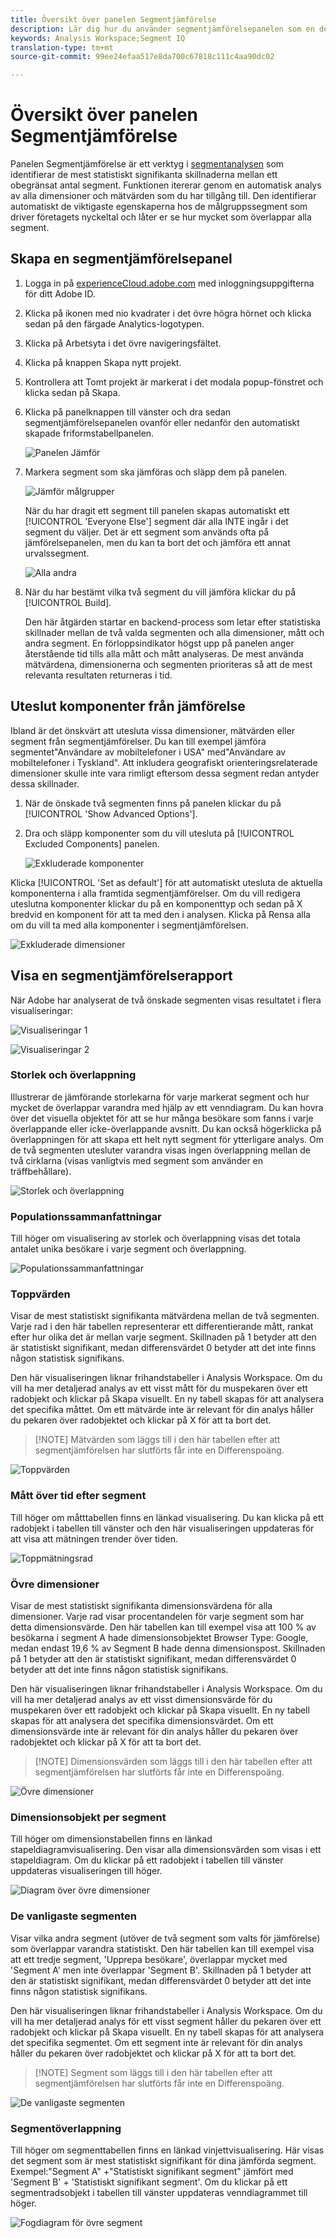 ```yaml
---
title: Översikt över panelen Segmentjämförelse
description: Lär dig hur du använder segmentjämförelsepanelen som en del av segmentanalysen i Analysis Workspace.
keywords: Analysis Workspace;Segment IQ
translation-type: tm+mt
source-git-commit: 99ee24efaa517e8da700c67818c111c4aa90dc02

---
```



# Översikt över panelen Segmentjämförelse

Panelen Segmentjämförelse är ett verktyg i [segmentanalysen](../../segment-iq.md) som identifierar de mest statistiskt signifikanta skillnaderna mellan ett obegränsat antal segment. Funktionen itererar genom en automatisk analys av alla dimensioner och mätvärden som du har tillgång till. Den identifierar automatiskt de viktigaste egenskaperna hos de målgruppssegment som driver företagets nyckeltal och låter er se hur mycket som överlappar alla segment.

## Skapa en segmentjämförelsepanel

1. Logga in på [experienceCloud.adobe.com](https://experiencecloud.adobe.com) med inloggningsuppgifterna för ditt Adobe ID.
1. Klicka på ikonen med nio kvadrater i det övre högra hörnet och klicka sedan på den färgade Analytics-logotypen.
1. Klicka på Arbetsyta i det övre navigeringsfältet.
1. Klicka på knappen Skapa nytt projekt.
1. Kontrollera att Tomt projekt är markerat i det modala popup-fönstret och klicka sedan på Skapa.
1. Klicka på panelknappen till vänster och dra sedan segmentjämförelsepanelen ovanför eller nedanför den automatiskt skapade friformstabellpanelen.

   ![Panelen Jämför](assets/seg-compare-panel.png)

1. Markera segment som ska jämföras och släpp dem på panelen.

   ![Jämför målgrupper](assets/compare-audiences.png)

   När du har dragit ett segment till panelen skapas automatiskt ett [!UICONTROL 'Everyone Else'] segment där alla INTE ingår i det segment du väljer. Det är ett segment som används ofta på jämförelsepanelen, men du kan ta bort det och jämföra ett annat urvalssegment.

   ![Alla andra](assets/everyone-else.png)

1. När du har bestämt vilka två segment du vill jämföra klickar du på [!UICONTROL Build].

   Den här åtgärden startar en backend-process som letar efter statistiska skillnader mellan de två valda segmenten och alla dimensioner, mått och andra segment. En förloppsindikator högst upp på panelen anger återstående tid tills alla mått och mått analyseras. De mest använda mätvärdena, dimensionerna och segmenten prioriteras så att de mest relevanta resultaten returneras i tid.

## Uteslut komponenter från jämförelse

Ibland är det önskvärt att utesluta vissa dimensioner, mätvärden eller segment från segmentjämförelser. Du kan till exempel jämföra segmentet&quot;Användare av mobiltelefoner i USA&quot; med&quot;Användare av mobiltelefoner i Tyskland&quot;. Att inkludera geografiskt orienteringsrelaterade dimensioner skulle inte vara rimligt eftersom dessa segment redan antyder dessa skillnader.

1. När de önskade två segmenten finns på panelen klickar du på [!UICONTROL 'Show Advanced Options'].
1. Dra och släpp komponenter som du vill utesluta på [!UICONTROL Excluded Components] panelen.

   ![Exkluderade komponenter](assets/excluded-components.png)

Klicka [!UICONTROL 'Set as default'] för att automatiskt utesluta de aktuella komponenterna i alla framtida segmentjämförelser. Om du vill redigera uteslutna komponenter klickar du på en komponenttyp och sedan på X bredvid en komponent för att ta med den i analysen. Klicka på Rensa alla om du vill ta med alla komponenter i segmentjämförelsen.

![Exkluderade dimensioner](assets/excluded-dimensions.png)

## Visa en segmentjämförelserapport

När Adobe har analyserat de två önskade segmenten visas resultatet i flera visualiseringar:

![Visualiseringar 1](assets/new-viz.png)

![Visualiseringar 2](assets/new-viz2.png)

### Storlek och överlappning

Illustrerar de jämförande storlekarna för varje markerat segment och hur mycket de överlappar varandra med hjälp av ett venndiagram. Du kan hovra över det visuella objektet för att se hur många besökare som fanns i varje överlappande eller icke-överlappande avsnitt. Du kan också högerklicka på överlappningen för att skapa ett helt nytt segment för ytterligare analys. Om de två segmenten utesluter varandra visas ingen överlappning mellan de två cirklarna (visas vanligtvis med segment som använder en träffbehållare).

![Storlek och överlappning](assets/size-overlap.png)

### Populationssammanfattningar

Till höger om visualisering av storlek och överlappning visas det totala antalet unika besökare i varje segment och överlappning.

![Populationssammanfattningar](assets/population_summaries.png)

### Toppvärden

Visar de mest statistiskt signifikanta mätvärdena mellan de två segmenten. Varje rad i den här tabellen representerar ett differentierande mått, rankat efter hur olika det är mellan varje segment. Skillnaden på 1 betyder att den är statistiskt signifikant, medan differensvärdet 0 betyder att det inte finns någon statistisk signifikans.

Den här visualiseringen liknar frihandstabeller i Analysis Workspace. Om du vill ha mer detaljerad analys av ett visst mått för du muspekaren över ett radobjekt och klickar på Skapa visuellt. En ny tabell skapas för att analysera det specifika måttet. Om ett mätvärde inte är relevant för din analys håller du pekaren över radobjektet och klickar på X för att ta bort det.

> [!NOTE] Mätvärden som läggs till i den här tabellen efter att segmentjämförelsen har slutförts får inte en Differenspoäng.

![Toppvärden](assets/top-metrics.png)

### Mått över tid efter segment

Till höger om måtttabellen finns en länkad visualisering. Du kan klicka på ett radobjekt i tabellen till vänster och den här visualiseringen uppdateras för att visa att mätningen trender över tiden.

![Toppmätningsrad](assets/linked-viz.png)

### Övre dimensioner

Visar de mest statistiskt signifikanta dimensionsvärdena för alla dimensioner. Varje rad visar procentandelen för varje segment som har detta dimensionsvärde. Den här tabellen kan till exempel visa att 100 % av besökarna i segment A hade dimensionsobjektet Browser Type: Google, medan endast 19,6 % av Segment B hade denna dimensionspost. Skillnaden på 1 betyder att den är statistiskt signifikant, medan differensvärdet 0 betyder att det inte finns någon statistisk signifikans.

Den här visualiseringen liknar frihandstabeller i Analysis Workspace. Om du vill ha mer detaljerad analys av ett visst dimensionsvärde för du muspekaren över ett radobjekt och klickar på Skapa visuellt. En ny tabell skapas för att analysera det specifika dimensionsvärdet. Om ett dimensionsvärde inte är relevant för din analys håller du pekaren över radobjektet och klickar på X för att ta bort det.

> [!NOTE] Dimensionsvärden som läggs till i den här tabellen efter att segmentjämförelsen har slutförts får inte en Differenspoäng.

![Övre dimensioner](assets/top-dimension-item1.png)

### Dimensionsobjekt per segment

Till höger om dimensionstabellen finns en länkad stapeldiagramvisualisering. Den visar alla dimensionsvärden som visas i ett stapeldiagram. Om du klickar på ett radobjekt i tabellen till vänster uppdateras visualiseringen till höger.

![Diagram över övre dimensioner](assets/top-dimension-item.png)

### De vanligaste segmenten

Visar vilka andra segment (utöver de två segment som valts för jämförelse) som överlappar varandra statistiskt. Den här tabellen kan till exempel visa att ett tredje segment, &#39;Upprepa besökare&#39;, överlappar mycket med &#39;Segment A&#39; men inte överlappar &#39;Segment B&#39;. Skillnaden på 1 betyder att den är statistiskt signifikant, medan differensvärdet 0 betyder att det inte finns någon statistisk signifikans.

Den här visualiseringen liknar frihandstabeller i Analysis Workspace. Om du vill ha mer detaljerad analys för ett visst segment håller du pekaren över ett radobjekt och klickar på Skapa visuellt. En ny tabell skapas för att analysera det specifika segmentet. Om ett segment inte är relevant för din analys håller du pekaren över radobjektet och klickar på X för att ta bort det.

> [!NOTE] Segment som läggs till i den här tabellen efter att segmentjämförelsen har slutförts får inte en Differenspoäng.

![De vanligaste segmenten](assets/top-segments.png)

### Segmentöverlappning

Till höger om segmenttabellen finns en länkad vinjettvisualisering. Här visas det segment som är mest statistiskt signifikant för dina jämförda segment. Exempel:&quot;Segment A&quot; +&quot;Statistiskt signifikant segment&quot; jämfört med &#39;Segment B&#39; + &#39;Statistiskt signifikant segment&#39;. Om du klickar på ett segmentradsobjekt i tabellen till vänster uppdateras venndiagrammet till höger.

![Fogdiagram för övre segment](assets/segment-overlap.png)
